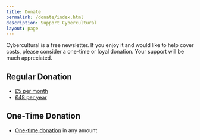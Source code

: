 ```yaml
---
title: Donate
permalink: /donate/index.html
description: Support Cybercultural
layout: page
---
```


<p>Cybercultural is a free newsletter. If you enjoy it 
and would like to help cover costs, please consider 
a one-time or loyal donation. Your support will be much appreciated.</p>

<h2>Regular Donation</h2>
<ul>
<li><a href="https://buy.stripe.com/9AQeXn2eDcRk0126op">£5 per month</a></li> 
<li><a href="https://buy.stripe.com/aEU6qRf1p8B46pq002">£48 per year</a></li>
</ul>

<h2>One-Time Donation</h2>
<ul>
<li><a href="https://buy.stripe.com/bIY4iJg5t4kO5lmfZ1">One-time donation</a> in any amount</li>
</ul>